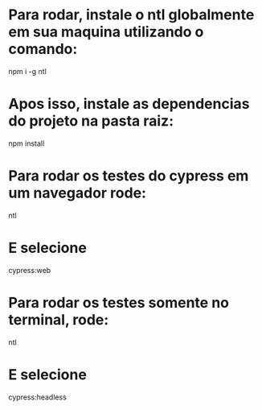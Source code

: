 ﻿# Para rodar, instale o ntl globalmente em sua maquina utilizando o comando:
npm i -g ntl

# Apos isso, instale as dependencias do projeto na pasta raiz:
npm install

# Para rodar os testes do cypress em um navegador rode:
ntl

# E selecione 
cypress:web

# Para rodar os testes somente no terminal, rode:
ntl

# E selecione 
cypress:headless
